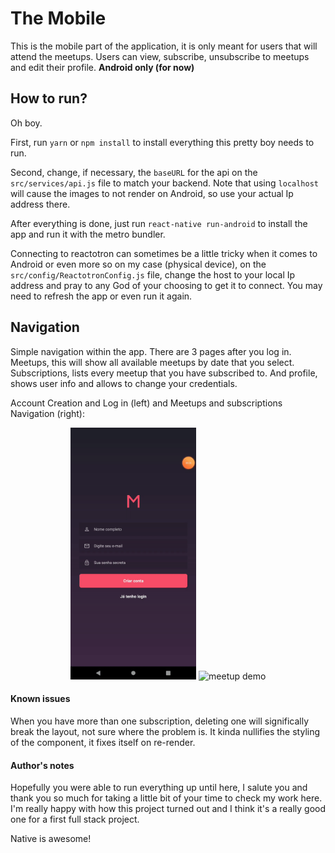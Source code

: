 # The Mobile

This is the mobile part of the application, it is only meant for users that will attend the meetups. Users can view, subscribe, unsubscribe  to meetups and edit their profile. **Android only (for now)**

## How to run?

Oh boy.

First, run `yarn` or `npm install` to install everything this pretty boy needs to run.

Second, change, if necessary, the `baseURL` for the api on the `src/services/api.js` file to match your backend. Note that using `localhost` will cause the images to not render on Android, so use your actual Ip address there.

After everything is done, just run `react-native run-android` to install the app and run it with the metro bundler.

Connecting to reactotron can sometimes be a little tricky when it comes to Android or even more so on my case (physical device), on the `src/config/ReactotronConfig.js` file, change the host to your local Ip address and pray to any God of your choosing to get it to connect. You may need to refresh the app or even run it again.

## Navigation

Simple navigation within the app. There are 3 pages after you log in. Meetups, this will show all available meetups by date that you select. Subscriptions, lists every meetup that you have subscribed to. And profile, shows user info and allows to change your credentials.
<br />

Account Creation and Log in (left) and Meetups and subscriptions Navigation (right):

<p align="center">
  <img src="../demos/signupMobile.gif" width="40%" alt="signup"/>
  <img src="../demos/meetupMobile.gif" width="40%" alt="meetup demo"/>
</p>

#### Known issues

When you have more than one subscription, deleting one will significally break the layout, not sure where the problem is. It kinda nullifies the styling of the component, it fixes itself on re-render.

#### Author's notes

Hopefully you were able to run everything up until here, I salute you and thank you so much for taking a little bit of your time to check my work here. I'm really happy with how this project turned out and I think it's a really good one for a first full stack project.

Native is awesome!
